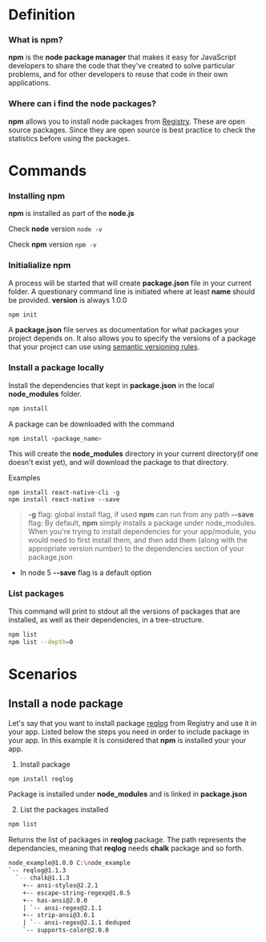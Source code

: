# Definition

### What is npm?
**npm** is the **node package manager** that makes it easy for JavaScript developers to share the code that they've created to solve particular problems, and for other developers to reuse that code in their own applications.

### Where can i find the node packages?
**npm** allows you to install node packages from [Registry](https://www.npmjs.com/package/request). These are open source packages. Since they are open source is best practice to check the statistics before using the packages.

# Commands

### Installing **npm**
**npm** is installed as part of the **node.js**

Check **node** version 
`node -v`

Check **npm** version
`npm -v`

### Initialialize npm

A process will be started that will create **package.json** file in your current folder. A questionary command line is initiated where at least **name** should be provided. **version** is always 1.0.0
```sh
npm init
```

A **package.json** file serves as documentation for what packages your project depends on. It also allows you to specify the versions of a package that your project can use using [semantic versioning rules](http://semver.org/).

### Install a package locally

Install the dependencies that kept in **package.json** in the local **node_modules** folder.
```sh
npm install
```

A package can be downloaded with the command
```sh
npm install <package_name>
```
This will create the **node_modules** directory in your current directory(if one doesn't exist yet), and will download the package to that directory.

Examples
```
npm install react-native-cli -g
npm install react-native --save
```
> **-g** flag: global install flag, if used **npm** can run from any path
> **--save** flag: By default, **npm** simply installs a package under node_modules. When you're trying to install dependencies for your app/module, you would need to first install them, and then add them (along with the appropriate version number) to the dependencies section of your package.json
* In node 5 **--save** flag is a default option

### List packages
This command will print to stdout all the versions of packages that are installed, as well as their dependencies, in a tree-structure.
```sh
npm list
npm list --depth=0
```

# Scenarios

## Install a node package

Let's say that you want to install package [reqlog](https://www.npmjs.com/package/reqlog) from Registry and use it in your app. Listed below the steps you need in order to include package in your app. In this example it is considered that **npm** is installed your your app.

1. Install package
```sh
npm install reqlog
```
Package is installed under **node_modules** and is linked in **package.json**

2. List the packages installed
```sh
npm list
```
Returns the list of packages in **reqlog** package. The path represents the dependancies, meaning that **reqlog** needs **chalk** package and so forth.
```sh
node_example@1.0.0 C:\node_example
`-- reqlog@1.1.3
  `-- chalk@1.1.3
	+-- ansi-styles@2.2.1
	+-- escape-string-regexp@1.0.5
	+-- has-ansi@2.0.0
	| `-- ansi-regex@2.1.1
	+-- strip-ansi@3.0.1
	| `-- ansi-regex@2.1.1 deduped
	`-- supports-color@2.0.0
```
